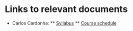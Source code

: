 # Links to relevant documents

* Carlos Cardonha:
** [Syllabus](https://docs.google.com/document/d/13WfI9Ql9TRXTUFQcaKkXEu_5WAjNDTnk/edit?usp=sharing&ouid=118341252636418898731&rtpof=true&sd=true)
** [Course schedule](https://docs.google.com/document/d/15kCub4RDh5im03LWB2wKNZ9Wiujeos-B/edit?usp=sharing&ouid=118341252636418898731&rtpof=true&sd=true)
